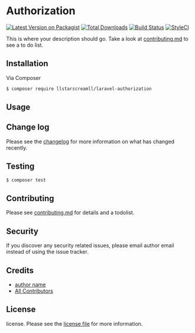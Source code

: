 # Authorization

[![Latest Version on Packagist][ico-version]][link-packagist]
[![Total Downloads][ico-downloads]][link-downloads]
[![Build Status][ico-travis]][link-travis]
[![StyleCI][ico-styleci]][link-styleci]

This is where your description should go. Take a look at [contributing.md](contributing.md) to see a to do list.

## Installation

Via Composer

``` bash
$ composer require llstarscreamll/laravel-authorization
```

## Usage

## Change log

Please see the [changelog](changelog.md) for more information on what has changed recently.

## Testing

``` bash
$ composer test
```

## Contributing

Please see [contributing.md](contributing.md) for details and a todolist.

## Security

If you discover any security related issues, please email author email instead of using the issue tracker.

## Credits

- [author name][link-author]
- [All Contributors][link-contributors]

## License

license. Please see the [license file](license.md) for more information.

[ico-version]: https://img.shields.io/packagist/v/llstarscreamll/laravel-authorization.svg?style=flat-square
[ico-downloads]: https://img.shields.io/packagist/dt/llstarscreamll/laravel-authorization.svg?style=flat-square
[ico-travis]: https://img.shields.io/travis/llstarscreamll/laravel-authorization/master.svg?style=flat-square
[ico-styleci]: https://styleci.io/repos/12345678/shield

[link-packagist]: https://packagist.org/packages/llstarscreamll/laravel-authorization
[link-downloads]: https://packagist.org/packages/llstarscreamll/laravel-authorization
[link-travis]: https://travis-ci.org/llstarscreamll/laravel-authorization
[link-styleci]: https://styleci.io/repos/12345678
[link-author]: https://github.com/llstarscreamll
[link-contributors]: ../../contributors
